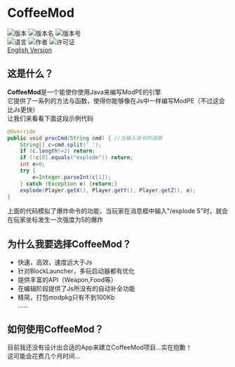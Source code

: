 # CoffeeMod
![版本](https://img.shields.io/badge/%E7%89%88%E6%9C%AC-Reborn-2196F3.svg)
![版本名](https://img.shields.io/badge/%E7%89%88%E6%9C%AC%E5%90%8D-V1.0.0-009688.svg)
![版本号](https://img.shields.io/badge/%E7%89%88%E6%9C%AC%E5%8F%B7-1-009688.svg)  
![语言](https://img.shields.io/badge/%E8%AF%AD%E8%A8%80-Java-red.svg)
![作者](https://img.shields.io/badge/%E4%BD%9C%E8%80%85-Xs.JIONG-brightgreen.svg)
![许可证](https://img.shields.io/badge/%E8%AE%B8%E5%8F%AF%E8%AF%81-GPL--3.0-lightgray.svg)  
[English Version](https://github.com/XsJIONG/CoffeeMod/blob/master/README.md)

## 这是什么？
 **CoffeeMod**是一个能使你使用Java来编写ModPE的引擎  
它提供了一系列的方法与函数，使得你能够像在Js中一样编写ModPE（不过这会比Js更快）  
让我们来看看下面这段示例代码

````java
@Override
public void procCmd(String cmd) { //当输入命令时调用
	String[] c=cmd.split(' ');
	if (c.length!=2) return;
	if (!c[0].equals("explode")) return;
	int e=0;
	try {
		e=Integer.parseInt(c[1]);
	} catch (Exception e) {return;}
	explode(Player.getX(), Player.getY(), Player.getZ(), e);
}
````

上面的代码模拟了爆炸命令的功能，当玩家在消息框中输入"/explode 5"时，就会在玩家坐标发生一次强度为5的爆炸

## 为什么我要选择CoffeeMod？

- 快速，高效，速度远大于Js
- 针对BlockLauncher，多玩启动器都有优化
- 提供丰富的API（Weapon,Food等）
- 在编辑阶段提供了Js所没有的自动补全功能
- 精简，打包modpkg只有不到100Kb  
......

## 如何使用CoffeeMod？
目前我还没有设计出合适的App来建立CoffeeMod项目...实在抱歉！  
这可能会花费几个月时间...
